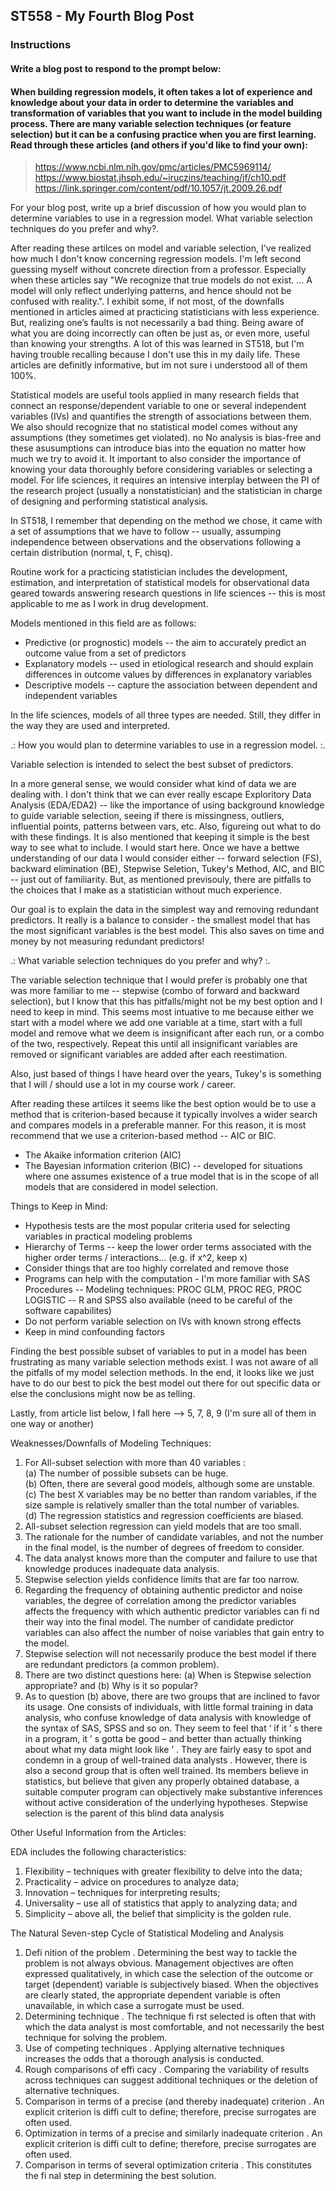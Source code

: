 ## ST558 - My Fourth Blog Post  

<!--
Overview

This assignment is to create a blog post using your github blog.  See below for the blog post prompt. Assesses LO 1.3 and others.
Completion time

The estimated time to complete this assignment is 20-40 minutes.
-->

### Instructions  
#### Write a blog post to respond to the prompt below:

#### When building regression models, it often takes a lot of experience and knowledge about your data in order to determine the variables and transformation of variables that you want to include in the model building process.  There are many variable selection techniques (or feature selection) but it can be a confusing practice when you are first learning.  Read through these articles (and others if you'd like to find your own):  

> https://www.ncbi.nlm.nih.gov/pmc/articles/PMC5969114/  
> https://www.biostat.jhsph.edu/~iruczins/teaching/jf/ch10.pdf  
> https://link.springer.com/content/pdf/10.1057/jt.2009.26.pdf   

For your blog post, write up a brief discussion of how you would plan to determine variables to use in a regression model.  What variable selection techniques do you prefer and why?.  

<!--
https://quantifyinghealth.com/variables-to-include-in-regression/
-->

After reading these artilces on model and variable selection, I've realized how much I don't know concerning regression models.  I'm left second guessing myself without concrete direction from a professor. Especially when these articles say "We recognize that true models do not exist. … A model will only reflect underlying patterns, and hence should not be confused with reality.". I exhibit some, if not most, of the downfalls mentioned in articles aimed at practicing statisticians with less experience. But, realizing one’s faults is not necessarily a bad thing. Being aware of what you are doing incorrectly can often be just as, or even more, useful than knowing your strengths. A lot of this was learned in ST518, but I'm having trouble recalling because I don't use this in my daily life. These articles are definitly informative, but im not sure i understood all of them 100%.  

Statistical models are useful tools applied in many research fields that connect an response/dependent variable to one or several independent variables (IVs) and quantifies the strength of associations between them. We also should recognize that no statistical model comes without any assumptions (they sometimes get violated). no No analysis is bias-free and these asusumptions can introduce bias into the equation no matter how much we try to avoid it. It important to also consider the importance of knowing your data thoroughly before considering variables or selecting a model. For life sciences, it requires an intensive interplay between the PI of the research project (usually a nonstatistician) and the statistician in charge of designing and performing statistical analysis.

In ST518, I remember that depending on the method we chose, it came with a set of assumptions that we have to follow -- usually, assumping independence between observations and the observations following a certain distribution (normal, t, F, chisq).

Routine work for a practicing statistician includes the development, estimation, and interpretation of statistical models for observational data geared towards answering research questions in life sciences -- this is most applicable to me as I work in drug development. 

Models mentioned in this field are as follows:  
- Predictive (or prognostic) models -- the aim to accurately predict an outcome value from a set of predictors  
- Explanatory models -- used in etiological research and should explain differences in outcome values by differences in explanatory variables  
- Descriptive models -- capture the association between dependent and independent variables

In the life sciences, models of all three types are needed. Still, they differ in the way they are used and interpreted.

.: How you would plan to determine variables to use in a regression model. :.

Variable selection is intended to select the best subset of predictors.

In a more general sense, we would consider what kind of data we are dealing with. I don't think that we can ever really escape Exploritory Data Analysis (EDA/EDA2) -- like the importance of using background knowledge to guide variable selection, seeing if there is missingness, outliers, influential points, patterns between vars, etc. Also, figureing out what to do with these findings. It is also mentioned that keeping it simple is the best way to see what to include. I would start here. Once we have a bettwe understanding of our data I would consider either -- forward selection (FS), backward elimination (BE), Stepwise Seletion, Tukey's Method, AIC, and BIC -- just out of familiarity. But, as mentioned previsouly, there are pitfalls to the choices that I make as a statistician without much experience. 

Our goal is to explain the data in the simplest way and removing redundant predictors. It really is a balance to consider - the smallest model that has the most significant variables is the best model. This also saves on time and money by not measuring redundant predictors!

.: What variable selection techniques do you prefer and why? :.  

The variable selection technique that I would prefer is probably one that was more familiar to me -- stepwise (combo of forward and backward selection), but I know that this has pitfalls/might not be my best option and I need to keep in mind. This seems most intuative to me because either we start with a model where we add one variable at a time, start with a full model and remove what we deem is insignificant after each run, or a combo of the two, respectively. Repeat this until all insignificant variables are removed or significant variables are added after each reestimation. 
 
Also, just based of things I have heard over the years, Tukey's is something that I will / should use a lot in my course work / career.
 
After reading these artilces it seems like the best option would be to use a method that is criterion-based because it typically involves a wider search and compares models in a preferable manner. For this reason, it is most recommend that we use a criterion-based method -- AIC or BIC.
 
- The Akaike information criterion (AIC)  
- The Bayesian information criterion (BIC) -- developed for situations where one assumes existence of a true model that is in the scope of all models that are considered in model selection.  

Things to Keep in Mind:
- Hypothesis tests are the most popular criteria used for selecting variables in practical modeling problems   
- Hierarchy of Terms -- keep the lower order terms associated with the higher order terms / interactions... (e.g. if x^2, keep x)
- Consider things that are too highly correlated and remove those  
- Programs can help with the computation - I'm more familiar with SAS Procedures -- Modeling techniques: PROC GLM, PROC REG, PROC LOGISTIC -- R and SPSS also available (need to be careful of the software capabilites)   
- Do not perform variable selection on IVs with known strong effects
- Keep in mind confounding factors	

Finding the best possible subset of variables to put in a model has been frustrating as many variable selection methods exist. I was not aware of all the pitfalls of my model selection methods. In the end, it looks like we just have to do our best to pick the best model out there for out specific data or else the conclusions might now be as telling.

Lastly, from article list below, I fall here --> 5, 7, 8, 9  (I'm sure all of them in one way or another)

Weaknesses/Downfalls of Modeling Techniques:

1. For All-subset selection with more than 40 variables :     
	(a) The number of possible subsets can be huge.    
	(b) Often, there are several good models, although some are unstable.    
	(c) The best X variables may be no better than random variables, if the size sample is relatively smaller than the total number of variables.    
	(d) The regression statistics and regression coefficients are biased.   
2. All-subset selection regression can yield models that are too small.   
3. The rationale for the number of candidate variables, and not the number in the final model, is the number of degrees of freedom to consider.   
4. The data analyst knows more than the computer and failure to use that knowledge produces inadequate data analysis.    
5. Stepwise selection yields confidence limits that are far too narrow.   
6. Regarding the frequency of obtaining authentic predictor and noise variables, the degree of correlation among the predictor variables affects the frequency with which authentic predictor variables can fi nd their way into the final model. The number of candidate predictor variables can also affect the number of noise variables that gain entry to the model.    
7. Stepwise selection will not necessarily produce the best model if there are redundant predictors (a common problem).     
8. There are two distinct questions here: (a) When is Stepwise selection appropriate? and (b) Why is it so popular?   
9. As to question (b) above, there are two groups that are inclined to favor its usage. One consists of individuals, with little formal training in data analysis, who confuse knowledge of data analysis with knowledge of the syntax of SAS, SPSS and so on. They seem to feel that ‘ if it ’ s there in a program, it ’ s gotta be good – and
better than actually thinking about what my data might look like ’ . They are fairly easy to spot and condemn in a group of well-trained data analysts . However, there is also a second group that is often well trained. Its members believe in statistics, but believe that given any properly obtained database, a suitable computer program can objectively make substantive inferences without active consideration of the underlying hypotheses. Stepwise selection is the parent of this blind data analysis

Other Useful Information from the Articles:

EDA includes the following characteristics:   
1. Flexibility – techniques with greater flexibility to delve into the data;   
2. Practicality – advice on procedures to analyze data;  
3. Innovation – techniques for interpreting results;   
4. Universality – use all of statistics that apply to analyzing data; and  
5. Simplicity – above all, the belief that simplicity is the golden rule.  

The Natural Seven-step Cycle of Statistical Modeling and Analysis  
1. Defi nition of the problem . Determining the best way to tackle the problem is not always obvious. Management objectives are often expressed qualitatively, in which case the selection of the outcome or target (dependent) variable is subjectively biased. When the objectives are clearly stated, the appropriate dependent variable is often unavailable, in which case a surrogate must be used.   
2. Determining technique . The technique fi rst selected is often that with which the data analyst is most comfortable, and not necessarily the best technique for solving the problem.   
3. Use of competing techniques . Applying alternative techniques increases the odds that a thorough analysis is conducted.   
4. Rough comparisons of effi cacy . Comparing the variability of results across techniques can suggest additional techniques or the deletion of alternative techniques.
5. Comparison in terms of a precise (and thereby inadequate) criterion . An explicit criterion is diffi cult to define;  therefore, precise surrogates are often used.
6. Optimization in terms of a precise and similarly inadequate criterion . An explicit criterion is diffi cult to define; therefore, precise surrogates are often used.
7. Comparison in terms of several optimization criteria . This constitutes the fi nal step in determining the best solution.  

<!--
Your blog post can be written in a conversational tone or more formally (however you want to represent yourself).  There is no word count or anything like that, just make sure you answer the prompts above to receive full credit.

Submit the URL for your (rendered) github blog in the text box. 
-->
